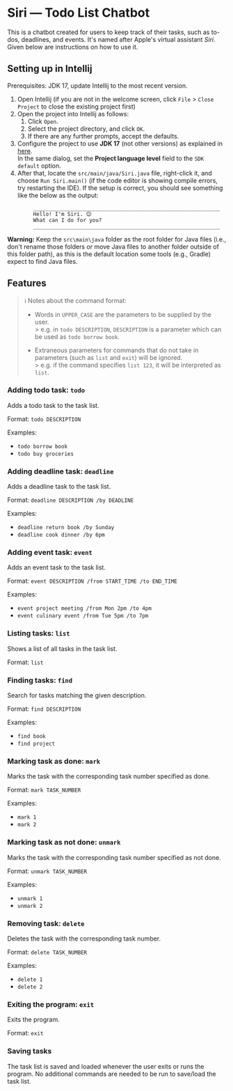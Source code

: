 # Siri — Todo List Chatbot

This is a chatbot created for users to keep track of their tasks, such as to-dos, deadlines, and events. It's named
after Apple's virtual assistant _Siri_. Given below are instructions on how to use it.

## Setting up in Intellij

Prerequisites: JDK 17, update Intellij to the most recent version.

1. Open Intellij (if you are not in the welcome screen, click `File` > `Close Project` to close the existing project
   first)
1. Open the project into Intellij as follows:
    1. Click `Open`.
    1. Select the project directory, and click `OK`.
    1. If there are any further prompts, accept the defaults.
1. Configure the project to use **JDK 17** (not other versions) as explained
   in [here](https://www.jetbrains.com/help/idea/sdk.html#set-up-jdk).<br>
   In the same dialog, set the **Project language level** field to the `SDK default` option.
1. After that, locate the `src/main/java/Siri.java` file, right-click it, and choose `Run Siri.main()` (if the code
   editor is showing compile errors, try restarting the IDE). If the setup is correct, you should see something like the
   below as the output:
   ```
        ____________________________________________________________
        Hello! I'm Siri. 😊
        What can I do for you?
        ____________________________________________________________
   ```

**Warning:** Keep the `src\main\java` folder as the root folder for Java files (i.e., don't rename those folders or move
Java files to another folder outside of this folder path), as this is the default location some tools (e.g., Gradle)
expect to find Java files.

## Features

> ℹ️ Notes about the command format:
>
> - Words in `UPPER_CASE` are the parameters to be supplied by the user. \
    > e.g. in `todo DESCRIPTION`, `DESCRIPTION` is a parameter which can be used as `todo borrow book`.
>
> - Extraneous parameters for commands that do not take in parameters (such as `list` and `exit`) will be ignored. \
    > e.g. if the command specifies `list 123`, it will be interpreted as `list`.

### Adding todo task: `todo`

Adds a todo task to the task list.

Format: `todo DESCRIPTION`

Examples:
- `todo borrow book`
- `todo buy groceries`

### Adding deadline task: `deadline`

Adds a deadline task to the task list.

Format: `deadline DESCRIPTION /by DEADLINE`

Examples:
- `deadline return book /by Sunday`
- `deadline cook dinner /by 6pm`

### Adding event task: `event`

Adds an event task to the task list.

Format: `event DESCRIPTION /from START_TIME /to END_TIME`

Examples:
- `event project meeting /from Mon 2pm /to 4pm`
- `event culinary event /from Tue 5pm /to 7pm`

### Listing tasks: `list`

Shows a list of all tasks in the task list.

Format: `list`

### Finding tasks: `find`

Search for tasks matching the given description.

Format: `find DESCRIPTION`

Examples:
- `find book`
- `find project`

### Marking task as done: `mark`

Marks the task with the corresponding task number specified as done.

Format: `mark TASK_NUMBER`

Examples:
- `mark 1`
- `mark 2`

### Marking task as not done: `unmark`

Marks the task with the corresponding task number specified as not done.

Format: `unmark TASK_NUMBER`

Examples:
- `unmark 1`
- `unmark 2`

### Removing task: `delete`

Deletes the task with the corresponding task number.

Format: `delete TASK_NUMBER`

Examples:
- `delete 1`
- `delete 2`

### Exiting the program: `exit`

Exits the program.

Format: `exit`

### Saving tasks

The task list is saved and loaded whenever the user exits or runs the program. No additional commands are needed to be
run to save/load the task list.